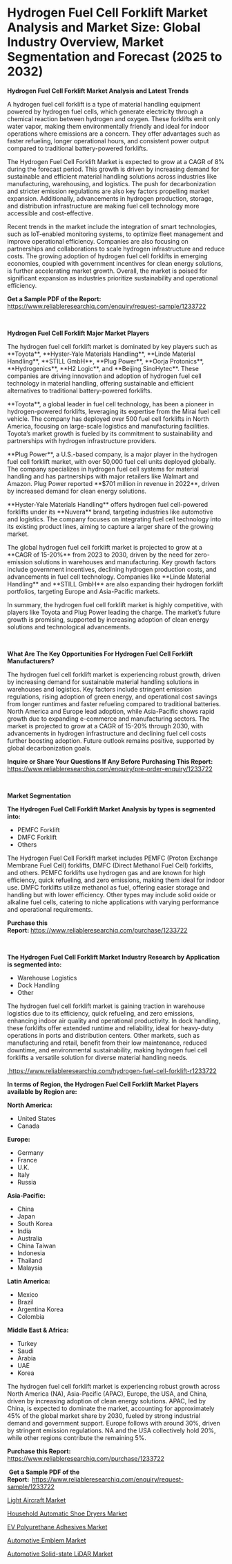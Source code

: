 <p><h1>Hydrogen Fuel Cell Forklift Market Analysis and Market Size: Global Industry Overview, Market Segmentation and Forecast (2025 to 2032)</h1></p><p><strong>Hydrogen Fuel Cell Forklift Market Analysis and Latest Trends</strong></p>
<p><p>A hydrogen fuel cell forklift is a type of material handling equipment powered by hydrogen fuel cells, which generate electricity through a chemical reaction between hydrogen and oxygen. These forklifts emit only water vapor, making them environmentally friendly and ideal for indoor operations where emissions are a concern. They offer advantages such as faster refueling, longer operational hours, and consistent power output compared to traditional battery-powered forklifts.</p><p>The Hydrogen Fuel Cell Forklift Market is expected to grow at a CAGR of 8% during the forecast period. This growth is driven by increasing demand for sustainable and efficient material handling solutions across industries like manufacturing, warehousing, and logistics. The push for decarbonization and stricter emission regulations are also key factors propelling market expansion. Additionally, advancements in hydrogen production, storage, and distribution infrastructure are making fuel cell technology more accessible and cost-effective.</p><p>Recent trends in the market include the integration of smart technologies, such as IoT-enabled monitoring systems, to optimize fleet management and improve operational efficiency. Companies are also focusing on partnerships and collaborations to scale hydrogen infrastructure and reduce costs. The growing adoption of hydrogen fuel cell forklifts in emerging economies, coupled with government incentives for clean energy solutions, is further accelerating market growth. Overall, the market is poised for significant expansion as industries prioritize sustainability and operational efficiency.</p></p>
<p><strong>Get a Sample PDF of the Report:&nbsp;</strong> <a href="https://www.reliableresearchiq.com/enquiry/request-sample/1233722?utm_campaign=1117&utm_medium=2&utm_source=Github&utm_content=ia&utm_term=22012025&utm_id=hydrogen-fuel-cell-forklift">https://www.reliableresearchiq.com/enquiry/request-sample/1233722</a></p>
<p>&nbsp;</p>
<p><strong>Hydrogen Fuel Cell Forklift Major Market Players</strong></p>
<p><p>The hydrogen fuel cell forklift market is dominated by key players such as **Toyota**, **Hyster-Yale Materials Handling**, **Linde Material Handling**, **STILL GmbH**, **Plug Power**, **Oorja Protonics**, **Hydrogenics**, **H2 Logic**, and **Beijing SinoHytec**. These companies are driving innovation and adoption of hydrogen fuel cell technology in material handling, offering sustainable and efficient alternatives to traditional battery-powered forklifts.</p><p>**Toyota**, a global leader in fuel cell technology, has been a pioneer in hydrogen-powered forklifts, leveraging its expertise from the Mirai fuel cell vehicle. The company has deployed over 500 fuel cell forklifts in North America, focusing on large-scale logistics and manufacturing facilities. Toyota’s market growth is fueled by its commitment to sustainability and partnerships with hydrogen infrastructure providers.</p><p>**Plug Power**, a U.S.-based company, is a major player in the hydrogen fuel cell forklift market, with over 50,000 fuel cell units deployed globally. The company specializes in hydrogen fuel cell systems for material handling and has partnerships with major retailers like Walmart and Amazon. Plug Power reported **$701 million in revenue in 2022**, driven by increased demand for clean energy solutions.</p><p>**Hyster-Yale Materials Handling** offers hydrogen fuel cell-powered forklifts under its **Nuvera** brand, targeting industries like automotive and logistics. The company focuses on integrating fuel cell technology into its existing product lines, aiming to capture a larger share of the growing market.</p><p>The global hydrogen fuel cell forklift market is projected to grow at a **CAGR of 15-20%** from 2023 to 2030, driven by the need for zero-emission solutions in warehouses and manufacturing. Key growth factors include government incentives, declining hydrogen production costs, and advancements in fuel cell technology. Companies like **Linde Material Handling** and **STILL GmbH** are also expanding their hydrogen forklift portfolios, targeting Europe and Asia-Pacific markets.</p><p>In summary, the hydrogen fuel cell forklift market is highly competitive, with players like Toyota and Plug Power leading the charge. The market’s future growth is promising, supported by increasing adoption of clean energy solutions and technological advancements.</p></p>
<p>&nbsp;</p>
<p><strong>What Are The Key Opportunities For Hydrogen Fuel Cell Forklift Manufacturers?</strong></p>
<p><p>The hydrogen fuel cell forklift market is experiencing robust growth, driven by increasing demand for sustainable material handling solutions in warehouses and logistics. Key factors include stringent emission regulations, rising adoption of green energy, and operational cost savings from longer runtimes and faster refueling compared to traditional batteries. North America and Europe lead adoption, while Asia-Pacific shows rapid growth due to expanding e-commerce and manufacturing sectors. The market is projected to grow at a CAGR of 15-20% through 2030, with advancements in hydrogen infrastructure and declining fuel cell costs further boosting adoption. Future outlook remains positive, supported by global decarbonization goals.</p></p>
<p><strong>Inquire or Share Your Questions If Any Before Purchasing This Report:</strong> <a href="https://www.reliableresearchiq.com/enquiry/pre-order-enquiry/1233722?utm_campaign=1117&utm_medium=2&utm_source=Github&utm_content=ia&utm_term=22012025&utm_id=hydrogen-fuel-cell-forklift">https://www.reliableresearchiq.com/enquiry/pre-order-enquiry/1233722</a></p>
<p>&nbsp;</p>
<p><strong>Market Segmentation</strong></p>
<p><strong>The Hydrogen Fuel Cell Forklift Market Analysis by types is segmented into:</strong></p>
<p><ul><li>PEMFC Forklift</li><li>DMFC Forklift</li><li>Others</li></ul></p>
<p><p>The Hydrogen Fuel Cell Forklift market includes PEMFC (Proton Exchange Membrane Fuel Cell) forklifts, DMFC (Direct Methanol Fuel Cell) forklifts, and others. PEMFC forklifts use hydrogen gas and are known for high efficiency, quick refueling, and zero emissions, making them ideal for indoor use. DMFC forklifts utilize methanol as fuel, offering easier storage and handling but with lower efficiency. Other types may include solid oxide or alkaline fuel cells, catering to niche applications with varying performance and operational requirements.</p></p>
<p><strong>Purchase this Report:&nbsp;</strong><a href="https://www.reliableresearchiq.com/purchase/1233722?utm_campaign=1117&utm_medium=2&utm_source=Github&utm_content=ia&utm_term=22012025&utm_id=hydrogen-fuel-cell-forklift">https://www.reliableresearchiq.com/purchase/1233722</a></p>
<p>&nbsp;</p>
<p><strong>The Hydrogen Fuel Cell Forklift Market Industry Research by Application is segmented into:</strong></p>
<p><ul><li>Warehouse Logistics</li><li>Dock Handling</li><li>Other</li></ul></p>
<p><p>The hydrogen fuel cell forklift market is gaining traction in warehouse logistics due to its efficiency, quick refueling, and zero emissions, enhancing indoor air quality and operational productivity. In dock handling, these forklifts offer extended runtime and reliability, ideal for heavy-duty operations in ports and distribution centers. Other markets, such as manufacturing and retail, benefit from their low maintenance, reduced downtime, and environmental sustainability, making hydrogen fuel cell forklifts a versatile solution for diverse material handling needs.</p></p>
<p><a href="https://www.reliableresearchiq.com/hydrogen-fuel-cell-forklift-r1233722?utm_campaign=1117&utm_medium=2&utm_source=Github&utm_content=ia&utm_term=22012025&utm_id=hydrogen-fuel-cell-forklift">&nbsp;https://www.reliableresearchiq.com/hydrogen-fuel-cell-forklift-r1233722</a></p>
<p><strong>In terms of Region, the Hydrogen Fuel Cell Forklift Market Players available by Region are:</strong></p>
<p>
    <p> <strong> North America: </strong>
        <ul>
            <li>United States</li>
            <li>Canada</li>
        </ul>
        </p> 
    <p> <strong> Europe: </strong>
        <ul>
            <li>Germany</li>
            <li>France</li>
            <li>U.K.</li>
            <li>Italy</li>
            <li>Russia</li>
        </ul>
        </p> 
    <p> <strong> Asia-Pacific: </strong>
        <ul>
            <li>China</li>
            <li>Japan</li>
            <li>South Korea</li>
            <li>India</li>
            <li>Australia</li>
            <li>China Taiwan</li>
            <li>Indonesia</li>
            <li>Thailand</li>
            <li>Malaysia</li>
        </ul>
        </p> 
    <p> <strong> Latin America: </strong>
        <ul>
            <li>Mexico</li>
            <li>Brazil</li>
            <li>Argentina Korea</li>
            <li>Colombia</li>
        </ul>
        </p> 
    <p> <strong> Middle East & Africa: </strong>
        <ul>
            <li>Turkey</li>
            <li>Saudi</li>
            <li>Arabia</li>
            <li>UAE</li>
            <li>Korea</li>
        </ul>
    </p>
    </p>
<p><p>The hydrogen fuel cell forklift market is experiencing robust growth across North America (NA), Asia-Pacific (APAC), Europe, the USA, and China, driven by increasing adoption of clean energy solutions. APAC, led by China, is expected to dominate the market, accounting for approximately 45% of the global market share by 2030, fueled by strong industrial demand and government support. Europe follows with around 30%, driven by stringent emission regulations. NA and the USA collectively hold 20%, while other regions contribute the remaining 5%.</p></p>
<p><strong>Purchase this Report: </strong><a href="https://www.reliableresearchiq.com/purchase/1233722?utm_campaign=1117&utm_medium=2&utm_source=Github&utm_content=ia&utm_term=22012025&utm_id=hydrogen-fuel-cell-forklift">https://www.reliableresearchiq.com/purchase/1233722</a></p>
<p>&nbsp;<strong>Get a Sample PDF of the Report:&nbsp;&nbsp;</strong><a href="https://www.reliableresearchiq.com/enquiry/request-sample/1233722?utm_campaign=1117&utm_medium=2&utm_source=Github&utm_content=ia&utm_term=22012025&utm_id=hydrogen-fuel-cell-forklift">https://www.reliableresearchiq.com/enquiry/request-sample/1233722</a></p>
<p><strong></strong></p>
<p><p><a href="https://github.com/semiensamuel72378/Market-Research-Report-List-1/blob/main/light-aircraft-market.md?utm_campaign=1117&utm_medium=2&utm_source=Github&utm_content=ia&utm_term=22012025&utm_id=hydrogen-fuel-cell-forklift">Light Aircraft Market</a></p><p><a href="https://www.linkedin.com/pulse/household-automatic-shoe-dryers-market-trend-expected-yf6fc?utm_campaign=1117&utm_medium=2&utm_source=Github&utm_content=ia&utm_term=22012025&utm_id=hydrogen-fuel-cell-forklift">Household Automatic Shoe Dryers Market</a></p><p><a href="https://www.linkedin.com/pulse/industry-experts-project-ev-polyurethane-adhesives-market-9247c?utm_campaign=1117&utm_medium=2&utm_source=Github&utm_content=ia&utm_term=22012025&utm_id=hydrogen-fuel-cell-forklift">EV Polyurethane Adhesives Market</a></p><p><a href="https://github.com/locarol73/Market-Research-Report-List-1/blob/main/automotive-emblem-market.md?utm_campaign=1117&utm_medium=2&utm_source=Github&utm_content=ia&utm_term=22012025&utm_id=hydrogen-fuel-cell-forklift">Automotive Emblem Market</a></p><p><a href="https://www.linkedin.com/pulse/study-automotive-solid-state-lidar-market-offeringdata-concerning-vutzf?utm_campaign=1117&utm_medium=2&utm_source=Github&utm_content=ia&utm_term=22012025&utm_id=hydrogen-fuel-cell-forklift">Automotive Solid-state LiDAR Market</a></p></p>
